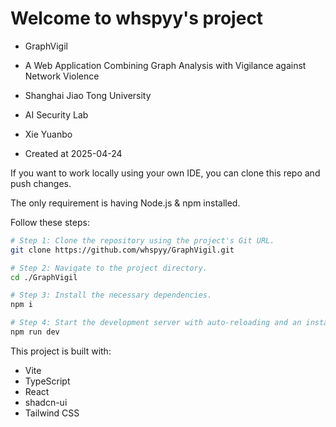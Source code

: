 # Welcome to whspyy's project

- GraphVigil
- A Web Application Combining Graph Analysis with Vigilance against Network Violence

- Shanghai Jiao Tong University
- AI Security Lab
- Xie Yuanbo

- Created at 2025-04-24

If you want to work locally using your own IDE, you can clone this repo and push changes.

The only requirement is having Node.js & npm installed.

Follow these steps:

```sh
# Step 1: Clone the repository using the project's Git URL.
git clone https://github.com/whspyy/GraphVigil.git

# Step 2: Navigate to the project directory.
cd ./GraphVigil

# Step 3: Install the necessary dependencies.
npm i

# Step 4: Start the development server with auto-reloading and an instant preview.
npm run dev
```
This project is built with:

- Vite
- TypeScript
- React
- shadcn-ui
- Tailwind CSS